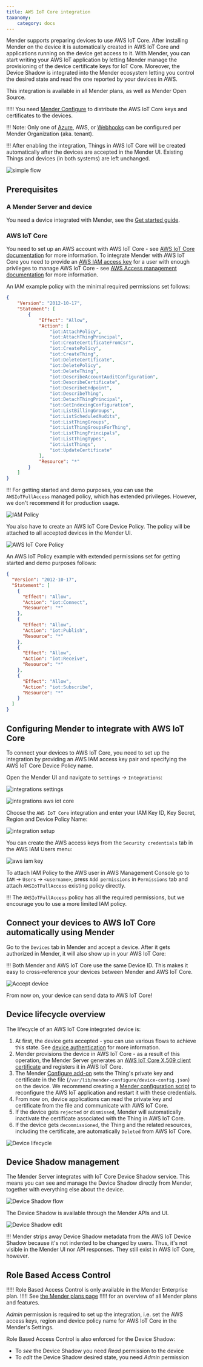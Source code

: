 ```yaml
---
title: AWS IoT Core integration
taxonomy:
    category: docs
---
```


Mender supports preparing devices to use AWS IoT Core. After installing Mender on the device it is automatically created in AWS IoT Core and applications running on the device get access to it. With Mender, you can start writing your AWS IoT application by letting Mender manage the provisioning of the device certificate keys for IoT Core. Moreover, the Device Shadow is integrated into the Mender ecosystem letting you control the desired state and read the one reported by your devices in AWS.


This integration is available in all Mender plans, as well as Mender Open Source.

!!!!! You need [Mender Configure](../../11.Add-ons/10.Configure/docs.md) to distribute the AWS IoT Core keys and certificates to the devices.

!!! Note: Only one of [Azure](../05.Azure-IoT-Hub/docs.md), AWS, or [Webhooks](../07.Webhooks/docs.md) can be configured per Mender Organization (aka. tenant).

!!! After enabling the integration, Things in AWS IoT Core will be created automatically after the devices are accepted in the Mender UI. Existing Things and devices (in both systems) are left unchanged.

![simple flow](image_1.png)


## Prerequisites

### A Mender Server and device

You need a device integrated with Mender, see the [Get started guide](../../01.Get-started/01.Preparation/01.Prepare-a-Raspberry-Pi-device/docs.md).

### AWS IoT Core

You need to set up an AWS account with AWS IoT Core - see [AWS IoT Core documentation](https://aws.amazon.com/iot-core/) for more information. To integrate Mender with AWS IoT Core you need to provide an [AWS IAM access key](https://docs.aws.amazon.com/IAM/latest/UserGuide/id_credentials_access-keys.html) for a user with enough privileges to manage AWS IoT Core - see [AWS Access management documentation](https://docs.aws.amazon.com/IAM/latest/UserGuide/access.html) for more information.

An IAM example policy with the minimal required permissions set follows:
```json
{
    "Version": "2012-10-17",
    "Statement": [
        {
            "Effect": "Allow",
            "Action": [
                "iot:AttachPolicy",
                "iot:AttachThingPrincipal",
                "iot:CreateCertificateFromCsr",
                "iot:CreatePolicy",
                "iot:CreateThing",
                "iot:DeleteCertificate",
                "iot:DeletePolicy",
                "iot:DeleteThing",
                "iot:DescribeAccountAuditConfiguration",
                "iot:DescribeCertificate",
                "iot:DescribeEndpoint",
                "iot:DescribeThing",
                "iot:DetachThingPrincipal",
                "iot:GetIndexingConfiguration",
                "iot:ListBillingGroups",
                "iot:ListScheduledAudits",
                "iot:ListThingGroups",
                "iot:ListThingGroupsForThing",
                "iot:ListThingPrincipals",
                "iot:ListThingTypes",
                "iot:ListThings",
                "iot:UpdateCertificate"
            ],
            "Resource": "*"
        }
    ]
}
```

!!! For getting started and demo purposes, you can use the `AWSIoTFullAccess` managed policy, which has extended privileges. However, we don't recommend it for production usage.

![IAM Policy](image_2.png)

You also have to create an AWS IoT Core Device Policy. The policy will be attached to all accepted devices in the Mender UI.

![AWS IoT Core Policy](image_3.png)

An AWS IoT Policy example with extended permissions set for getting started and demo purposes follows:
```json
{
  "Version": "2012-10-17",
  "Statement": [
    {
      "Effect": "Allow",
      "Action": "iot:Connect",
      "Resource": "*"
    },
    {
      "Effect": "Allow",
      "Action": "iot:Publish",
      "Resource": "*"
    },
    {
      "Effect": "Allow",
      "Action": "iot:Receive",
      "Resource": "*"
    },
    {
      "Effect": "Allow",
      "Action": "iot:Subscribe",
      "Resource": "*"
    }
  ]
}
```

## Configuring Mender to integrate with AWS IoT Core

To connect your devices to AWS IoT Core, you need to set up the integration by providing an AWS IAM access key pair and specifying the AWS IoT Core Device Policy name.

Open the Mender UI and navigate to `Settings` -> `Integrations`:


![integrations settings](image_4_a.png)


![integrations aws iot core](image_4_b.png)


Choose the `AWS IoT Core` integration and enter your IAM Key ID, Key Secret, Region and Device Policy Name:

![integration setup](image_5.png)

You can create the AWS access keys from the `Security credentials` tab in the AWS IAM Users menu:

![aws iam key](image_6.png)

To attach IAM Policy to the AWS user in AWS Management Console go to `IAM` -> `Users` -> `<username>`, press `Add permissions` in `Permissions` tab and attach `AWSIoTFullAccess` existing policy directly.

!!! The `AWSIoTFullAccess` policy has all the required permissions, but we encourage you to use a more limited IAM policy.

## Connect your devices to AWS IoT Core automatically using Mender

Go to the `Devices` tab in Mender and accept a device. After it gets authorized in Mender, it will also show up in your AWS IoT Core:

!!! Both Mender and AWS IoT Core use the same Device ID. This makes it easy to cross-reference your devices between Mender and AWS IoT Core.

![Accept device](image_7.png)

From now on, your device can send data to AWS IoT Core!

## Device lifecycle overview

The lifecycle of an AWS IoT Core integrated device is:

1. At first, the device gets accepted - you can use various flows to achieve this state. See [device authentication](../../02.Overview/14.Device-authentication/docs.md) for more information.
2. Mender provisions the device in AWS IoT Core - as a result of this operation, the Mender Server generates an [AWS IoT Core X.509 client certificate](https://docs.aws.amazon.com/iot/latest/developerguide/x509-client-certs.html) and registers it in AWS IoT Core.
3. The Mender [Configure add-on](../../11.Add-ons/10.Configure/docs.md) sets the Thing's private key and certificate in the file (`/var/lib/mender-configure/device-config.json`) on the device. We recommend creating a [Mender configuration script](../../11.Add-ons/10.Configure/01.Device-integration/docs.md) to reconfigure the AWS IoT application and restart it with these credentials.
4. From now on, device applications can read the private key and certificate from the file and communicate with AWS IoT Core.
5. If the device gets `rejected` or `dismissed`, Mender will automatically inactivate the certificate associated with the Thing in AWS IoT Core.
6. If the device gets `decommissioned`, the Thing and the related resources, including the certificate, are automatically `Deleted` from AWS IoT Core.

![Device lifecycle](device_lifecycle.png)

## Device Shadow management

The Mender Server integrates with IoT Core Device Shadow service.
This means you can see and manage the Device Shadow directly from Mender, together with everything else about the device.

![Device Shadow flow](aws-iot-device-shadow-flow.png)

The Device Shadow is available through the Mender APIs and UI.

![Device Shadow edit](device_shadow.png)

!!! Mender strips away Device Shadow metadata from the AWS IoT Device Shadow because it's not indented to be changed by users. Thus, it's not visible in the Mender UI nor API responses. They still exist in AWS IoT Core, however.

## Role Based Access Control

!!!!! Role Based Access Control is only available in the Mender Enterprise plan.
!!!!! See [the Mender plans page](https://mender.io/pricing/plans?target=_blank)
!!!!! for an overview of all Mender plans and features.

*Admin* permission is required to set up the integration,
i.e. set the AWS access keys, region and device policy name for AWS IoT Core in the Mender's Settings.

Role Based Access Control is also enforced for the Device Shadow:
* To *see* the Device Shadow you need *Read* permission to the device
* To *edit* the Device Shadow desired state, you need *Admin* permission
